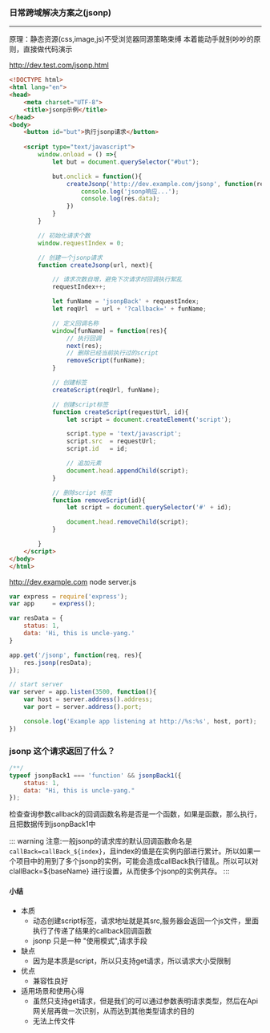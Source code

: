 ### 日常跨域解决方案之(jsonp)
-------

原理：静态资源(css,image,js)不受浏览器同源策略束缚
本着能动手就别吵吵的原则，直接做代码演示

http://dev.test.com/jsonp.html
``` html
<!DOCTYPE html>
<html lang="en">
<head>
	<meta charset="UTF-8">
	<title>jsonp示例</title>
</head>
<body>
	<button id="but">执行jsonp请求</button>
	
	<script type="text/javascript">
		window.onload = () =>{
			let but = document.querySelector("#but");

			but.onclick = function(){
				createJsonp('http://dev.example.com/jsonp', function(res){
					console.log('jsonp响应...');
					console.log(res.data);
				})
			}
		}

		// 初始化请求个数
		window.requestIndex = 0;

		// 创建一个jsonp请求
		function createJsonp(url, next){

			// 请求次数自增，避免下次请求时回调执行絮乱
			requestIndex++;

			let funName = 'jsonpBack' + requestIndex;
			let reqUrl  = url + '?callback=' + funName;

			// 定义回调名称
			window[funName] = function(res){
				// 执行回调
				next(res);
				// 删除已经当前执行过的script
				removeScript(funName);
			}

			// 创建标签
			createScript(reqUrl, funName);

			// 创建script标签
			function createScript(requestUrl, id){
				let script = document.createElement('script');

				script.type = 'text/javascript';
				script.src  = requestUrl;
				script.id   = id;

				// 追加元素
				document.head.appendChild(script);
			}

			// 删除script 标签
			function removeScript(id){
				let script = document.querySelector('#' + id);

				document.head.removeChild(script);
			}

		}
	</script>
</body>
</html>
```
http://dev.example.com node server.js
``` js
var express = require('express');
var app     = express();

var resData = {
	status: 1,
	data: 'Hi, this is uncle-yang.'
}

app.get('/jsonp', function(req, res){
	res.jsonp(resData);
});

// start server
var server = app.listen(3500, function(){
	var host = server.address().address;
  	var port = server.address().port;

	console.log('Example app listening at http://%s:%s', host, port);
})
```

### jsonp 这个请求返回了什么？
``` js
/**/ 
typeof jsonpBack1 === 'function' && jsonpBack1({
	status: 1, 
	data: "Hi, this is uncle-yang."
});
```
检查查询参数callback的回调函数名称是否是一个函数，如果是函数，那么执行，且把数据传到jsonpBack1中

::: warning
注意:一般jsonp的请求库的默认回调函数命名是`callBack=callBack_${index}`，且index的值是在实例内部进行累计。所以如果一个项目中的用到了多个jsonp的实例，可能会造成callBack执行错乱。所以可以对 clallBack=${baseName} 进行设置，从而使多个jsonp的实例共存。
:::

#### 小结

* 本质
    * 动态创建script标签，请求地址就是其src,服务器会返回一个js文件，里面执行了传递了结果的callback回调函数
    * jsonp 只是一种 "使用模式",请求手段
* 缺点
    * 因为是本质是script，所以只支持get请求，所以请求大小受限制
* 优点
    * 兼容性良好
* 适用场景和使用心得
	* 虽然只支持get请求，但是我们的可以通过参数表明请求类型，然后在Api网关层再做一次识别，从而达到其他类型请求的目的
	* 无法上传文件